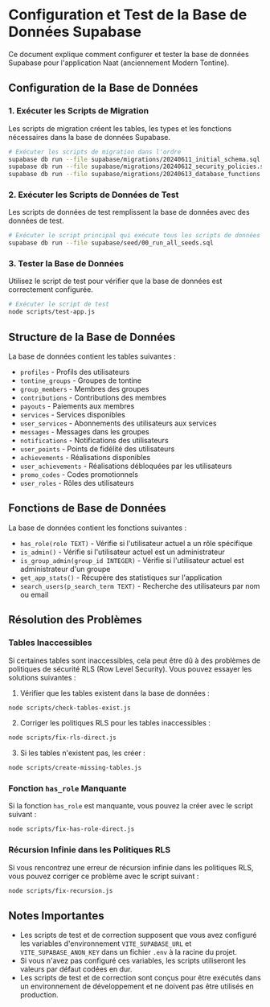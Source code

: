 # Configuration et Test de la Base de Données Supabase

Ce document explique comment configurer et tester la base de données Supabase pour l'application Naat (anciennement Modern Tontine).

## Configuration de la Base de Données

### 1. Exécuter les Scripts de Migration

Les scripts de migration créent les tables, les types et les fonctions nécessaires dans la base de données Supabase.

```bash
# Exécuter les scripts de migration dans l'ordre
supabase db run --file supabase/migrations/20240611_initial_schema.sql
supabase db run --file supabase/migrations/20240612_security_policies.sql
supabase db run --file supabase/migrations/20240613_database_functions.sql
```

### 2. Exécuter les Scripts de Données de Test

Les scripts de données de test remplissent la base de données avec des données de test.

```bash
# Exécuter le script principal qui exécute tous les scripts de données de test
supabase db run --file supabase/seed/00_run_all_seeds.sql
```

### 3. Tester la Base de Données

Utilisez le script de test pour vérifier que la base de données est correctement configurée.

```bash
# Exécuter le script de test
node scripts/test-app.js
```

## Structure de la Base de Données

La base de données contient les tables suivantes :

- `profiles` - Profils des utilisateurs
- `tontine_groups` - Groupes de tontine
- `group_members` - Membres des groupes
- `contributions` - Contributions des membres
- `payouts` - Paiements aux membres
- `services` - Services disponibles
- `user_services` - Abonnements des utilisateurs aux services
- `messages` - Messages dans les groupes
- `notifications` - Notifications des utilisateurs
- `user_points` - Points de fidélité des utilisateurs
- `achievements` - Réalisations disponibles
- `user_achievements` - Réalisations débloquées par les utilisateurs
- `promo_codes` - Codes promotionnels
- `user_roles` - Rôles des utilisateurs

## Fonctions de Base de Données

La base de données contient les fonctions suivantes :

- `has_role(role TEXT)` - Vérifie si l'utilisateur actuel a un rôle spécifique
- `is_admin()` - Vérifie si l'utilisateur actuel est un administrateur
- `is_group_admin(group_id INTEGER)` - Vérifie si l'utilisateur actuel est administrateur d'un groupe
- `get_app_stats()` - Récupère des statistiques sur l'application
- `search_users(p_search_term TEXT)` - Recherche des utilisateurs par nom ou email

## Résolution des Problèmes

### Tables Inaccessibles

Si certaines tables sont inaccessibles, cela peut être dû à des problèmes de politiques de sécurité RLS (Row Level Security). Vous pouvez essayer les solutions suivantes :

1. Vérifier que les tables existent dans la base de données :

```bash
node scripts/check-tables-exist.js
```

2. Corriger les politiques RLS pour les tables inaccessibles :

```bash
node scripts/fix-rls-direct.js
```

3. Si les tables n'existent pas, les créer :

```bash
node scripts/create-missing-tables.js
```

### Fonction `has_role` Manquante

Si la fonction `has_role` est manquante, vous pouvez la créer avec le script suivant :

```bash
node scripts/fix-has-role-direct.js
```

### Récursion Infinie dans les Politiques RLS

Si vous rencontrez une erreur de récursion infinie dans les politiques RLS, vous pouvez corriger ce problème avec le script suivant :

```bash
node scripts/fix-recursion.js
```

## Notes Importantes

- Les scripts de test et de correction supposent que vous avez configuré les variables d'environnement `VITE_SUPABASE_URL` et `VITE_SUPABASE_ANON_KEY` dans un fichier `.env` à la racine du projet.
- Si vous n'avez pas configuré ces variables, les scripts utiliseront les valeurs par défaut codées en dur.
- Les scripts de test et de correction sont conçus pour être exécutés dans un environnement de développement et ne doivent pas être utilisés en production.
